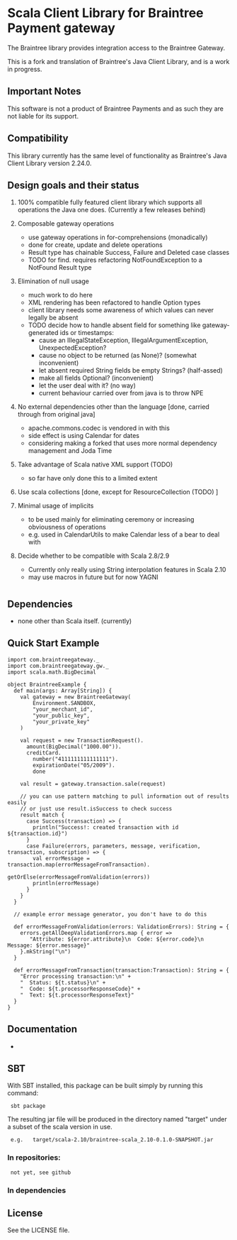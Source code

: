 # Scala Client Library for Braintree Payment gateway

The Braintree library provides integration access to the Braintree Gateway.

This is a fork and translation of Braintree's Java Client Library, and is a
work in progress.

## Important Notes

This software is not a product of Braintree Payments and as such they are not
liable for its support.

## Compatibility

This library currently has the same level of functionality as Braintree's Java
Client Library version 2.24.0.

## Design goals and their status

1. 100% compatible fully featured client library which supports all operations the Java one does.
   (Currently a few releases behind)

2. Composable gateway operations
   - use gateway operations in for-comprehensions (monadically)
   - done for create, update and delete operations
   - Result type has chainable Success, Failure and Deleted case classes
   - TODO for find. requires refactoring NotFoundException to a NotFound Result type

3. Elimination of null usage
   - much work to do here
   - XML rendering has been refactored to handle Option types
   - client library needs some awareness of which values can never legally be absent
   - TODO decide how to handle absent field for something like gateway-generated ids or timestamps:
     - cause an IllegalStateException, IllegalArgumentException, UnexpectedException?
     - cause no object to be returned (as None)? (somewhat inconvenient)
     - let absent required String fields be empty Strings? (half-assed)
     - make all fields Optional? (inconvenient)
     - let the user deal with it? (no way)
     - current behaviour carried over from java is to throw NPE

4. No external dependencies other than the language [done, carried through from original java]
   - apache.commons.codec is vendored in with this
   - side effect is using Calendar for dates
   - considering making a forked that uses more normal dependency management and Joda Time

4. Take advantage of Scala native XML support (TODO)
   - so far have only done this to a limited extent

5. Use scala collections [done, except for ResourceCollection (TODO) ]

6. Minimal usage of implicits
   - to be used mainly for eliminating ceremony or increasing obviousness of operations
   - e.g. used in CalendarUtils to make Calendar less of a bear to deal with

7. Decide whether to be compatible with Scala 2.8/2.9
   - Currently only really using String interpolation features in Scala 2.10
   - may use macros in future but for now YAGNI
#

## Dependencies

* none other than Scala itself.  (currently)

## Quick Start Example

    import com.braintreegateway._
    import com.braintreegateway.gw._
    import scala.math.BigDecimal

    object BraintreeExample {
      def main(args: Array[String]) {
        val gateway = new BraintreeGateway(
            Environment.SANDBOX,
            "your_merchant_id",
            "your_public_key",
            "your_private_key"
        )

        val request = new TransactionRequest().
          amount(BigDecimal("1000.00")).
          creditCard.
            number("4111111111111111").
            expirationDate("05/2009").
            done

        val result = gateway.transaction.sale(request)

        // you can use pattern matching to pull information out of results easily
        // or just use result.isSuccess to check success
        result match {
          case Success(transaction) => {
            println("Success!: created transaction with id ${transaction.id}")
          }
          case Failure(errors, parameters, message, verification, transaction, subscription) => {
            val errorMessage = transaction.map(errorMessageFromTransaction).
                                getOrElse(errorMessageFromValidation(errors))
            println(errorMessage)
          }
        }
      }

      // example error message generator, you don't have to do this

      def errorMessageFromValidation(errors: ValidationErrors): String = {
        errors.getAllDeepValidationErrors.map { error =>
           "Attribute: ${error.attribute}\n  Code: ${error.code}\n  Message: ${error.message}"
        }.mkString("\n")
      }

      def errorMessageFromTransaction(transaction:Transaction): String = {
        "Error processing transaction:\n" +
        "  Status: ${t.status}\n" +
        "  Code: ${t.processorResponseCode}" +
        "  Text: ${t.processorResponseText}"
      }
    }


## Documentation

 * 

## SBT

  With SBT installed, this package can be built simply by running this command:

     sbt package

  The resulting jar file will be produced in the directory named "target" under a subset of the scala version in use.

     e.g.   target/scala-2.10/braintree-scala_2.10-0.1.0-SNAPSHOT.jar

### In repositories:

     not yet, see github

### In dependencies


## License

See the LICENSE file.

